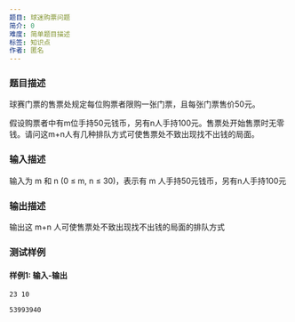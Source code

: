 ```yaml
---
题目: 球迷购票问题
简介: 0
难度: 简单题目描述
标签: 知识点
作者: 匿名
---
```


### 题目描述

球赛门票的售票处规定每位购票者限购一张门票，且每张门票售价50元。

假设购票者中有m位手持50元钱币，另有n人手持100元。售票处开始售票时无零钱。请问这m+n人有几种排队方式可使售票处不致出现找不出钱的局面。

### 输入描述

输入为 m 和 n (0 ≤ m, n ≤ 30)，表示有 m 人手持50元钱币，另有n人手持100元

### 输出描述

输出这 m+n 人可使售票处不致出现找不出钱的局面的排队方式

### 测试样例

#### 样例1: 输入-输出

```
23 10
```

```
53993940
```

